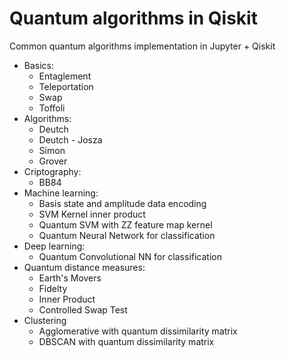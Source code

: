 # Quantum algorithms in Qiskit
Common quantum algorithms implementation in Jupyter + Qiskit

- Basics:
    - Entaglement
    - Teleportation
    - Swap
    - Toffoli
- Algorithms:
    - Deutch
    - Deutch - Josza
    - Simon
    - Grover
- Criptography:
    - BB84
- Machine learning:
    - Basis state and amplitude data encoding
    - SVM Kernel inner product
    - Quantum SVM with ZZ feature map kernel
    - Quantum Neural Network for classification
- Deep learning:
    - Quantum Convolutional NN for classification
- Quantum distance measures:
    - Earth's Movers 
    - Fidelty
    - Inner Product
    - Controlled Swap Test
- Clustering
    - Agglomerative with quantum dissimilarity matrix
    - DBSCAN with quantum dissimilarity matrix

